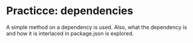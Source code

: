 # Practicce: dependencies

A simple method on a dependency is used. Also, what the dependency is and how it is interlaced in package.json is explored.
